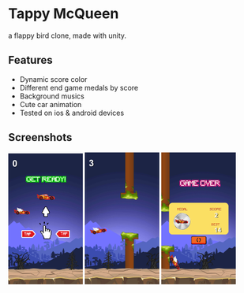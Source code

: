 # Tappy McQueen

a flappy bird clone, made with unity. 








## Features

- Dynamic score color
- Different end game medals by score
- Background musics
- Cute car animation 
- Tested on ios & android devices



## Screenshots

  <p>
  <img alt="tappy" src="https://github.com/merveakayy/Tappy-McQueen/blob/main/Screenshot/1.png?raw=true" width="30%">
   <img alt="tappy" src="https://github.com/merveakayy/Tappy-McQueen/blob/main/Screenshot/2.png?raw=true" width="30%">
 <img alt="tappy" src="https://github.com/merveakayy/Tappy-McQueen/blob/main/Screenshot/3.png?raw=true" width="30%">
  </p>
